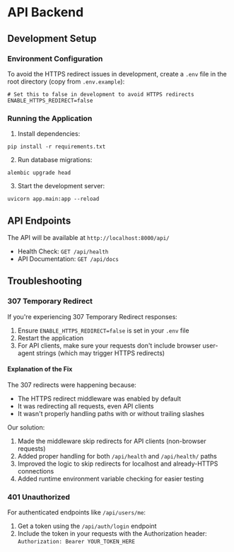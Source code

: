 # API Backend

## Development Setup

### Environment Configuration

To avoid the HTTPS redirect issues in development, create a `.env` file in the root directory (copy from `.env.example`):

```
# Set this to false in development to avoid HTTPS redirects
ENABLE_HTTPS_REDIRECT=false
```

### Running the Application

1. Install dependencies:
```
pip install -r requirements.txt
```

2. Run database migrations:
```
alembic upgrade head
```

3. Start the development server:
```
uvicorn app.main:app --reload
```

## API Endpoints

The API will be available at `http://localhost:8000/api/`

- Health Check: `GET /api/health`
- API Documentation: `GET /api/docs`

## Troubleshooting

### 307 Temporary Redirect

If you're experiencing 307 Temporary Redirect responses:

1. Ensure `ENABLE_HTTPS_REDIRECT=false` is set in your `.env` file
2. Restart the application
3. For API clients, make sure your requests don't include browser user-agent strings (which may trigger HTTPS redirects)

#### Explanation of the Fix

The 307 redirects were happening because:
- The HTTPS redirect middleware was enabled by default
- It was redirecting all requests, even API clients
- It wasn't properly handling paths with or without trailing slashes

Our solution:
1. Made the middleware skip redirects for API clients (non-browser requests)
2. Added proper handling for both `/api/health` and `/api/health/` paths
3. Improved the logic to skip redirects for localhost and already-HTTPS connections
4. Added runtime environment variable checking for easier testing

### 401 Unauthorized

For authenticated endpoints like `/api/users/me`:

1. Get a token using the `/api/auth/login` endpoint
2. Include the token in your requests with the Authorization header:
   `Authorization: Bearer YOUR_TOKEN_HERE` 